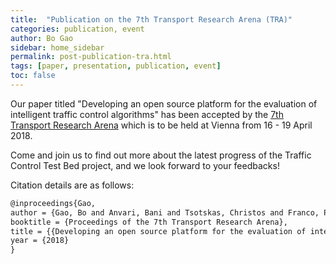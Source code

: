 ```yaml
---
title:  "Publication on the 7th Transport Research Arena (TRA)"
categories: publication, event
author: Bo Gao
sidebar: home_sidebar
permalink: post-publication-tra.html
tags: [paper, presentation, publication, event]
toc: false
---
```


Our paper titled "Developing an open source platform for the evaluation of intelligent traffic control algorithms" has been accepted by the [7th Transport Research Arena](http://www.traconference.eu/) which is to be held at Vienna from 16 - 19 April 2018.

Come and join us to find out more about the latest progress of the Traffic Control Test Bed project, and we look forward to your feedbacks!

Citation details are as follows:

```latex
@inproceedings{Gao,
author = {Gao, Bo and Anvari, Bani and Tsotskas, Christos and Franco, Patrizia and Box, Simon},
booktitle = {Proceedings of the 7th Transport Research Arena},
title = {{Developing an open source platform for the evaluation of intelligent traffic control algorithms}},
year = {2018}
}
```